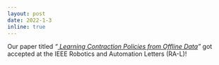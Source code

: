 ```yaml
---
layout: post
date: 2022-1-3
inline: true
---
```


Our paper titled _“<a href="https://ieeexplore.ieee.org/abstract/document/9691930"> Learning Contraction Policies from Offline Data</a>”_ got accepted at the IEEE Robotics and Automation Letters (RA-L)!


